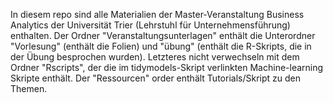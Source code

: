 In diesem repo sind alle Materialien der Master-Veranstaltung Business Analytics der Universität Trier (Lehrstuhl für Unternehmensführung) enthalten.
Der Ordner "Veranstaltungsunterlagen" enthält die Unterordner "Vorlesung" (enthält die Folien) und "übung" (enthält die R-Skripts, die in der Übung besprochen wurden).
Letzteres nicht verwechseln mit dem Ordner "Rscripts", der die im tidymodels-Skript verlinkten Machine-learning Skripte enthält. 
Der "Ressourcen" order enthält Tutorials/Skript zu den Themen.

